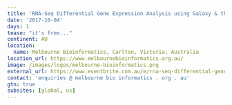 ```yaml
---
title: 'RNA-Seq Differential Gene Expression Analysis using Galaxy & the GVL'
date: '2017-10-04'
days: 1
tease: "it's free..."
continent: AU
location:
  name: Melbourne Bioinformatics, Carlton, Victoria, Australia
location_url: https://www.melbournebioinformatics.org.au/
image: /images/logos/melbourne-bioinformatics.png
external_url: https://www.eventbrite.com.au/e/rna-seq-differential-gene-expression-analysis-using-galaxy-the-gvl-registration-36300315220
contact: 'enquiries @ melbourne bio informatics . org . au'
gtn: true
subsites: [global, us]
---
```

